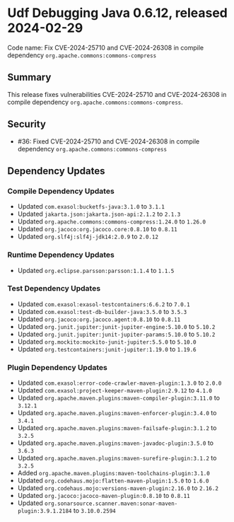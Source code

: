 # Udf Debugging Java 0.6.12, released 2024-02-29

Code name: Fix CVE-2024-25710 and CVE-2024-26308 in compile dependency `org.apache.commons:commons-compress`

## Summary

This release fixes vulnerabilities CVE-2024-25710 and CVE-2024-26308 in compile dependency `org.apache.commons:commons-compress`.

## Security

* #36: Fixed CVE-2024-25710 and CVE-2024-26308 in compile dependency `org.apache.commons:commons-compress`

## Dependency Updates

### Compile Dependency Updates

* Updated `com.exasol:bucketfs-java:3.1.0` to `3.1.1`
* Updated `jakarta.json:jakarta.json-api:2.1.2` to `2.1.3`
* Updated `org.apache.commons:commons-compress:1.24.0` to `1.26.0`
* Updated `org.jacoco:org.jacoco.core:0.8.10` to `0.8.11`
* Updated `org.slf4j:slf4j-jdk14:2.0.9` to `2.0.12`

### Runtime Dependency Updates

* Updated `org.eclipse.parsson:parsson:1.1.4` to `1.1.5`

### Test Dependency Updates

* Updated `com.exasol:exasol-testcontainers:6.6.2` to `7.0.1`
* Updated `com.exasol:test-db-builder-java:3.5.0` to `3.5.3`
* Updated `org.jacoco:org.jacoco.agent:0.8.10` to `0.8.11`
* Updated `org.junit.jupiter:junit-jupiter-engine:5.10.0` to `5.10.2`
* Updated `org.junit.jupiter:junit-jupiter-params:5.10.0` to `5.10.2`
* Updated `org.mockito:mockito-junit-jupiter:5.5.0` to `5.10.0`
* Updated `org.testcontainers:junit-jupiter:1.19.0` to `1.19.6`

### Plugin Dependency Updates

* Updated `com.exasol:error-code-crawler-maven-plugin:1.3.0` to `2.0.0`
* Updated `com.exasol:project-keeper-maven-plugin:2.9.12` to `4.1.0`
* Updated `org.apache.maven.plugins:maven-compiler-plugin:3.11.0` to `3.12.1`
* Updated `org.apache.maven.plugins:maven-enforcer-plugin:3.4.0` to `3.4.1`
* Updated `org.apache.maven.plugins:maven-failsafe-plugin:3.1.2` to `3.2.5`
* Updated `org.apache.maven.plugins:maven-javadoc-plugin:3.5.0` to `3.6.3`
* Updated `org.apache.maven.plugins:maven-surefire-plugin:3.1.2` to `3.2.5`
* Added `org.apache.maven.plugins:maven-toolchains-plugin:3.1.0`
* Updated `org.codehaus.mojo:flatten-maven-plugin:1.5.0` to `1.6.0`
* Updated `org.codehaus.mojo:versions-maven-plugin:2.16.0` to `2.16.2`
* Updated `org.jacoco:jacoco-maven-plugin:0.8.10` to `0.8.11`
* Updated `org.sonarsource.scanner.maven:sonar-maven-plugin:3.9.1.2184` to `3.10.0.2594`
